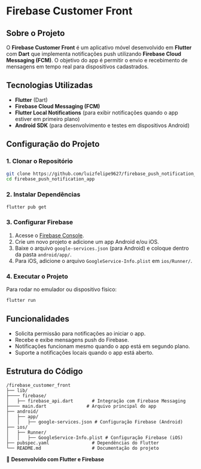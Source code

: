 # Firebase Customer Front

## Sobre o Projeto
O **Firebase Customer Front** é um aplicativo móvel desenvolvido em **Flutter** com **Dart** que implementa notificações push utilizando **Firebase Cloud Messaging (FCM)**. O objetivo do app é permitir o envio e recebimento de mensagens em tempo real para dispositivos cadastrados.

## Tecnologias Utilizadas
- **Flutter** (Dart)
- **Firebase Cloud Messaging (FCM)**
- **Flutter Local Notifications** (para exibir notificações quando o app estiver em primeiro plano)
- **Android SDK** (para desenvolvimento e testes em dispositivos Android)

## Configuração do Projeto
### 1. Clonar o Repositório
```sh
git clone https://github.com/luizfelipe9627/firebase_push_notification_app.git
cd firebase_push_notification_app
```

### 2. Instalar Dependências
```sh
flutter pub get
```

### 3. Configurar Firebase
1. Acesse o [Firebase Console](https://console.firebase.google.com/).
2. Crie um novo projeto e adicione um app Android e/ou iOS.
3. Baixe o arquivo `google-services.json` (para Android) e coloque dentro da pasta `android/app/`.
4. Para iOS, adicione o arquivo `GoogleService-Info.plist` em `ios/Runner/`.

### 4. Executar o Projeto
Para rodar no emulador ou dispositivo físico:
```sh
flutter run
```

## Funcionalidades
- Solicita permissão para notificações ao iniciar o app.
- Recebe e exibe mensagens push do Firebase.
- Notificações funcionam mesmo quando o app está em segundo plano.
- Suporte a notificações locais quando o app está aberto.

## Estrutura do Código
```
/firebase_customer_front
├── lib/
├──── firebase/
│   ├── firebase_api.dart       # Integração com Firebase Messaging
├──── main.dart               # Arquivo principal do app
├── android/
│   ├── app/
│   │   ├── google-services.json # Configuração Firebase (Android)
├── ios/
│   ├── Runner/
│   │   ├── GoogleService-Info.plist # Configuração Firebase (iOS)
├── pubspec.yaml                # Dependências do Flutter
└── README.md                   # Documentação do projeto                
```

🚀 **Desenvolvido com Flutter e Firebase**

